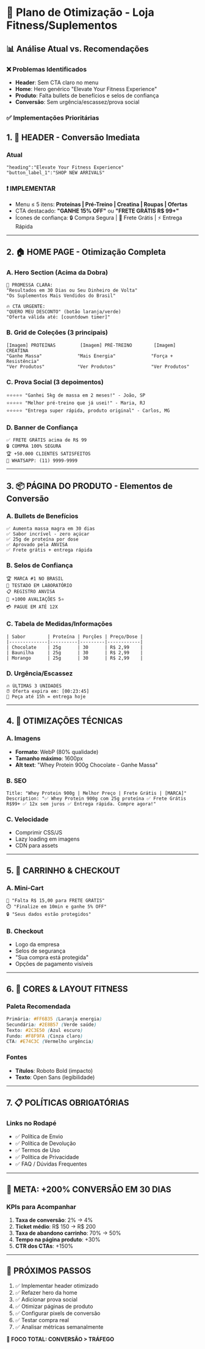 # 🚀 Plano de Otimização - Loja Fitness/Suplementos

## 📊 Análise Atual vs. Recomendações

### ❌ Problemas Identificados
- **Header**: Sem CTA claro no menu
- **Home**: Hero genérico "Elevate Your Fitness Experience"
- **Produto**: Falta bullets de benefícios e selos de confiança
- **Conversão**: Sem urgência/escassez/prova social

### ✅ Implementações Prioritárias

## 1. 🎯 HEADER - Conversão Imediata

### Atual
```liquid
"heading":"Elevate Your Fitness Experience"
"button_label_1":"SHOP NEW ARRIVALS"
```

### ❗ IMPLEMENTAR
- Menu ≤ 5 itens: **Proteínas | Pré-Treino | Creatina | Roupas | Ofertas**
- CTA destacado: **"GANHE 15% OFF"** ou **"FRETE GRÁTIS R$ 99+"**
- Ícones de confiança: 🔒 Compra Segura | 🚚 Frete Grátis | ⚡ Entrega Rápida

---

## 2. 🏠 HOME PAGE - Otimização Completa

### A. Hero Section (Acima da Dobra)
```
🎯 PROMESSA CLARA:
"Resultados em 30 Dias ou Seu Dinheiro de Volta"
"Os Suplementos Mais Vendidos do Brasil"

🔥 CTA URGENTE:
"QUERO MEU DESCONTO" (botão laranja/verde)
"Oferta válida até: [countdown timer]"
```

### B. Grid de Coleções (3 principais)
```
[Imagem] PROTEÍNAS         [Imagem] PRÉ-TREINO        [Imagem] CREATINA
"Ganhe Massa"             "Mais Energia"             "Força + Resistência"
"Ver Produtos"            "Ver Produtos"             "Ver Produtos"
```

### C. Prova Social (3 depoimentos)
```
⭐⭐⭐⭐⭐ "Ganhei 5kg de massa em 2 meses!" - João, SP
⭐⭐⭐⭐⭐ "Melhor pré-treino que já usei!" - Maria, RJ
⭐⭐⭐⭐⭐ "Entrega super rápida, produto original" - Carlos, MG
```

### D. Banner de Confiança
```
✅ FRETE GRÁTIS acima de R$ 99
🔒 COMPRA 100% SEGURA
🏆 +50.000 CLIENTES SATISFEITOS
📱 WHATSAPP: (11) 9999-9999
```

---

## 3. 📦 PÁGINA DO PRODUTO - Elementos de Conversão

### A. Bullets de Benefícios
```
✅ Aumenta massa magra em 30 dias
✅ Sabor incrível - zero açúcar
✅ 25g de proteína por dose
✅ Aprovado pela ANVISA
✅ Frete grátis + entrega rápida
```

### B. Selos de Confiança
```
🏆 MARCA #1 NO BRASIL
🔬 TESTADO EM LABORATÓRIO
📋 REGISTRO ANVISA
🌟 +1000 AVALIAÇÕES 5⭐
💳 PAGUE EM ATÉ 12X
```

### C. Tabela de Medidas/Informações
```
| Sabor        | Proteína | Porções | Preço/Dose |
|--------------|----------|---------|------------|
| Chocolate    | 25g      | 30      | R$ 2,99    |
| Baunilha     | 25g      | 30      | R$ 2,99    |
| Morango      | 25g      | 30      | R$ 2,99    |
```

### D. Urgência/Escassez
```
🔥 ÚLTIMAS 3 UNIDADES
⏰ Oferta expira em: [00:23:45]
🚚 Peça até 15h = entrega hoje
```

---

## 4. 🛒 OTIMIZAÇÕES TÉCNICAS

### A. Imagens
- **Formato**: WebP (80% qualidade)
- **Tamanho máximo**: 1600px
- **Alt text**: "Whey Protein 900g Chocolate - Ganhe Massa"

### B. SEO
```
Title: "Whey Protein 900g | Melhor Preço | Frete Grátis | [MARCA]"
Description: "✅ Whey Protein 900g com 25g proteína ✅ Frete Grátis R$99+ ✅ 12x sem juros ✅ Entrega rápida. Compre agora!"
```

### C. Velocidade
- Comprimir CSS/JS
- Lazy loading em imagens
- CDN para assets

---

## 5. 📱 CARRINHO & CHECKOUT

### A. Mini-Cart
```
🎯 "Falta R$ 15,00 para FRETE GRÁTIS"
⏱️ "Finalize em 10min e ganhe 5% OFF"
🔒 "Seus dados estão protegidos"
```

### B. Checkout
- Logo da empresa
- Selos de segurança
- "Sua compra está protegida"
- Opções de pagamento visíveis

---

## 6. 🎨 CORES & LAYOUT FITNESS

### Paleta Recomendada
```css
Primária: #FF6B35 (Laranja energia)
Secundária: #2E8B57 (Verde saúde)
Texto: #2C3E50 (Azul escuro)
Fundo: #F8F9FA (Cinza claro)
CTA: #E74C3C (Vermelho urgência)
```

### Fontes
- **Títulos**: Roboto Bold (impacto)
- **Texto**: Open Sans (legibilidade)

---

## 7. 📋 POLÍTICAS OBRIGATÓRIAS

### Links no Rodapé
- ✅ Política de Envio
- ✅ Política de Devolução
- ✅ Termos de Uso
- ✅ Política de Privacidade
- ✅ FAQ / Dúvidas Frequentes

---

## 🎯 META: +200% CONVERSÃO EM 30 DIAS

### KPIs para Acompanhar
1. **Taxa de conversão**: 2% → 4%
2. **Ticket médio**: R$ 150 → R$ 200
3. **Taxa de abandono carrinho**: 70% → 50%
4. **Tempo na página produto**: +30%
5. **CTR dos CTAs**: +150%

---

## 🚀 PRÓXIMOS PASSOS

1. ✅ Implementar header otimizado
2. ✅ Refazer hero da home
3. ✅ Adicionar prova social
4. ✅ Otimizar páginas de produto
5. ✅ Configurar pixels de conversão
6. ✅ Testar compra real
7. ✅ Analisar métricas semanalmente

**🎯 FOCO TOTAL: CONVERSÃO > TRÁFEGO**
